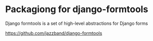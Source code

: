 # Packagiong for django-formtools

Django formtools is a set of high-level abstractions for Django forms

https://github.com/jazzband/django-formtools
